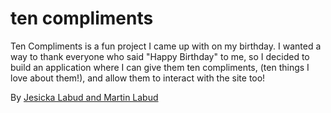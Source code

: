 # ten compliments

Ten Compliments is a fun project I came up with on my birthday. I wanted a way to thank everyone who said "Happy Birthday" to me, so I decided to build an application where I can give them ten compliments, (ten things I love about them!), and allow them to interact with the site too!



By [Jesicka Labud and Martin Labud](http://twonontechies.com)